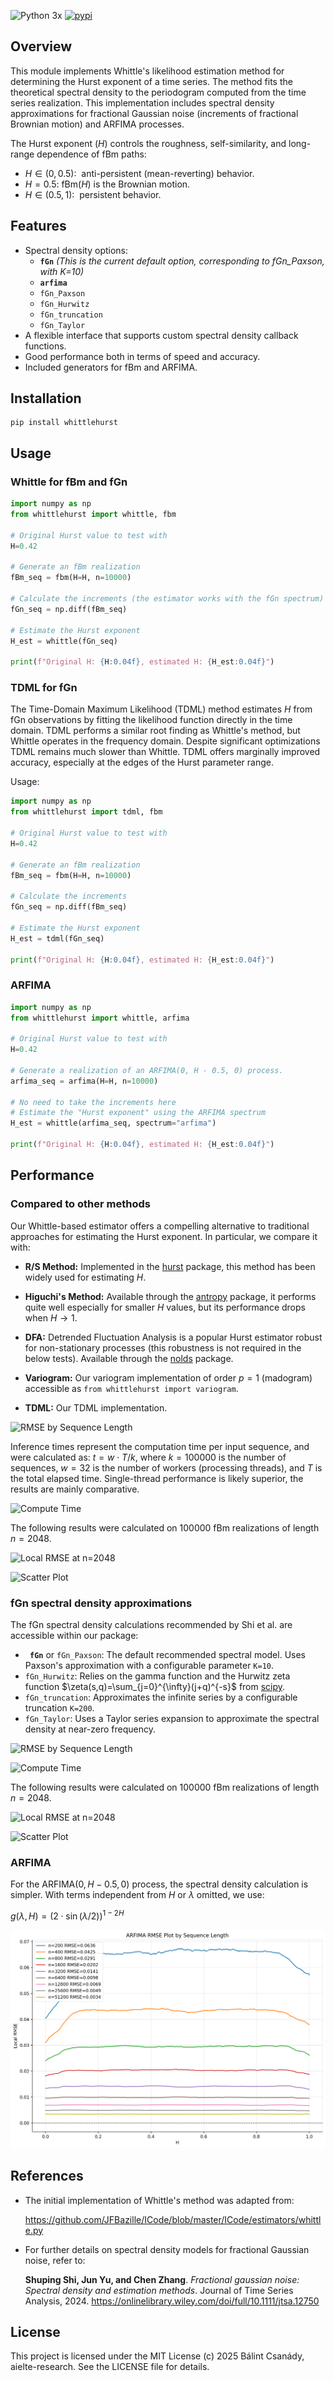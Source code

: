 ![Python 3x](https://img.shields.io/badge/python-3.x-blue.svg)
[![pypi](https://img.shields.io/pypi/v/whittlehurst.svg)](https://pypi.org/project/whittlehurst/)

## Overview
This module implements Whittle's likelihood estimation method for determining the Hurst exponent of a time series.
The method fits the theoretical spectral density to the periodogram computed from the time series realization.
This implementation includes spectral density approximations for fractional Gaussian noise (increments of fractional Brownian motion) and ARFIMA processes.

The Hurst exponent ($H$) controls the roughness, self-similarity, and long-range dependence of fBm paths:

* $H\in(0,0.5):~$ anti-persistent (mean-reverting) behavior. 
* $H=0.5:~ \mathrm{fBm}(H)$ is the Brownian motion.
* $H\in(0.5,1):~$ persistent behavior.


## Features
* Spectral density options:
  - **`fGn`** *(This is the current default option, corresponding to fGn_Paxson, with K=10)*
  - **`arfima`**
  - `fGn_Paxson`
  - `fGn_Hurwitz`
  - `fGn_truncation`
  - `fGn_Taylor`
* A flexible interface that supports custom spectral density callback functions.
* Good performance both in terms of speed and accuracy.
* Included generators for fBm and ARFIMA.

## Installation
```
pip install whittlehurst
```

## Usage
### Whittle for fBm and fGn
```python
import numpy as np
from whittlehurst import whittle, fbm

# Original Hurst value to test with
H=0.42

# Generate an fBm realization
fBm_seq = fbm(H=H, n=10000)

# Calculate the increments (the estimator works with the fGn spectrum)
fGn_seq = np.diff(fBm_seq)

# Estimate the Hurst exponent
H_est = whittle(fGn_seq)

print(f"Original H: {H:0.04f}, estimated H: {H_est:0.04f}")
```

### TDML for fGn

The Time-Domain Maximum Likelihood (TDML) method estimates $H$ from fGn observations by fitting the likelihood function directly in the time domain.
TDML performs a similar root finding as Whittle's method, but Whittle operates in the frequency domain.
Despite significant optimizations TDML remains much slower than Whittle. 
TDML offers marginally improved accuracy, especially at the edges of the Hurst parameter range.

Usage:
```python
import numpy as np
from whittlehurst import tdml, fbm

# Original Hurst value to test with
H=0.42

# Generate an fBm realization
fBm_seq = fbm(H=H, n=10000)

# Calculate the increments
fGn_seq = np.diff(fBm_seq)

# Estimate the Hurst exponent
H_est = tdml(fGn_seq)

print(f"Original H: {H:0.04f}, estimated H: {H_est:0.04f}")
```

### ARFIMA
```python
import numpy as np
from whittlehurst import whittle, arfima

# Original Hurst value to test with
H=0.42

# Generate a realization of an ARFIMA(0, H - 0.5, 0) process.
arfima_seq = arfima(H=H, n=10000)

# No need to take the increments here
# Estimate the "Hurst exponent" using the ARFIMA spectrum
H_est = whittle(arfima_seq, spectrum="arfima")

print(f"Original H: {H:0.04f}, estimated H: {H_est:0.04f}")
```

## Performance
### Compared to other methods
Our Whittle-based estimator offers a compelling alternative to traditional approaches for estimating the Hurst exponent. In particular, we compare it with:

- **R/S Method:** Implemented in the [hurst](https://github.com/Mottl/hurst) package, this method has been widely used for estimating $H$.

- **Higuchi's Method:** Available through the [antropy](https://github.com/raphaelvallat/antropy) package, it performs quite well especially for smaller $H$ values, but its performance drops when $H\rightarrow 1$.

- **DFA:** Detrended Fluctuation Analysis is a popular Hurst estimator robust for non-stationary processes (this robustness is not required in the below tests). Available through the [nolds](https://pypi.org/project/nolds/) package.

- **Variogram:** Our variogram implementation of order $p = 1$ (madogram) accessible as `from whittlehurst import variogram`.

- **TDML:** Our TDML implementation.

![RMSE by Sequence Length](https://github.com/aielte-research/whittlehurst/blob/main/tests/plots/fBm_baselines/png/fBm_baselines_RMSE.png?raw=true "RMSE by Sequence Length")

Inference times represent the computation time per input sequence, and were calculated as: $t = w\cdot T/k$, where $k=100000$ is the number of sequences, $w=32$ is the number of workers (processing threads), and $T$ is the total elapsed time. Single-thread performance is likely superior, the results are mainly comparative. 

![Compute Time](https://github.com/aielte-research/whittlehurst/blob/main/tests/plots/fBm_baselines/png/fBm_baselines_calc_times.png?raw=true  "Compute Time")

The following results were calculated on $100000$ fBm realizations of length $n=2048$.

![Local RMSE at n=2048](https://github.com/aielte-research/whittlehurst/blob/main/tests/plots/fBm_baselines/png/fBm_baselines_02048_RMSE.png?raw=true  "Local RMSE")

![Scatter Plot](https://github.com/aielte-research/whittlehurst/blob/main/tests/plots/fBm_baselines/png/fBm_baselines_02048_scatter_grid.png?raw=true "Scatter Plot")

### fGn spectral density approximations
The fGn spectral density calculations recommended by Shi et al. are accessible within our package:

- **` fGn`** or ` fGn_Paxson `: The default recommended spectral model. Uses Paxson's approximation with a configurable parameter `K=10`.
- ` fGn_Hurwitz `: Relies on the gamma function and the Hurwitz zeta function $\zeta(s,q)=\sum_{j=0}^{\infty}(j+q)^{-s}$ from [scipy](https://scipy.org/).
- ` fGn_truncation `: Approximates the infinite series by a configurable truncation `K=200`.
- ` fGn_Taylor `: Uses a Taylor series expansion to approximate the spectral density at near-zero frequency.

![RMSE by Sequence Length](https://github.com/aielte-research/whittlehurst/blob/main/tests/plots/fBm_Whittle_variants/png/fBm_spect_RMSE.png?raw=true "RMSE by Sequence Length")

![Compute Time](https://github.com/aielte-research/whittlehurst/blob/main/tests/plots/fBm_Whittle_variants/png/fBm_spect_calc_times.png?raw=true  "Compute Time")

The following results were calculated on $100000$ fBm realizations of length $n=2048$.

![Local RMSE at n=2048](https://github.com/aielte-research/whittlehurst/blob/main/tests/plots/fBm_Whittle_variants/png/fBm_spect_02048_RMSE.png?raw=true  "Local RMSE")

![Scatter Plot](https://github.com/aielte-research/whittlehurst/blob/main/tests/plots/fBm_Whittle_variants/png/fBm_spect_02048_scatter_grid.png?raw=true "Scatter Plot")

### ARFIMA
For the $\text{ARFIMA}(0, H - 0.5, 0)$ process, the spectral density calculation is simpler. With terms independent from $H$ or $\lambda$ omitted, we use:

$g(\lambda,H) = (2\cdot\sin(\lambda/2))^{1 - 2H}$

![ARFIMA Local RMSE](https://github.com/aielte-research/whittlehurst/blob/main/tests/plots/arfima/png/ARFIMA_Hurst_local_RMSE.png?raw=true "ARFIMA Local RMSE")

## References
* The initial implementation of Whittle's method was adapted from:  
  
  https://github.com/JFBazille/ICode/blob/master/ICode/estimators/whittle.py

* For further details on spectral density models for fractional Gaussian noise, refer to:

  **Shuping Shi, Jun Yu, and Chen Zhang**. *Fractional gaussian noise: Spectral density and estimation methods*. Journal of Time Series Analysis, 2024. https://onlinelibrary.wiley.com/doi/full/10.1111/jtsa.12750

## License
This project is licensed under the MIT License (c) 2025 Bálint Csanády, aielte-research. See the LICENSE file for details.